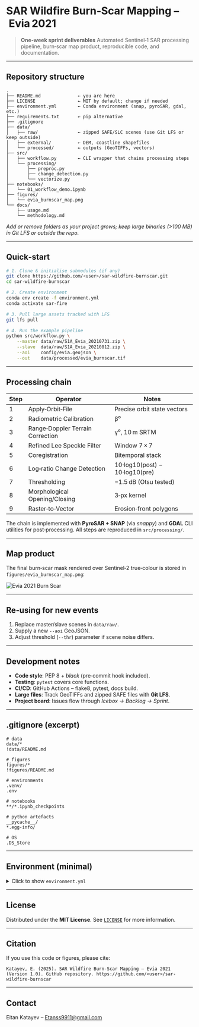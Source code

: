 # SAR Wildfire Burn‑Scar Mapping – Evia 2021

> **One‑week sprint deliverables**
> Automated Sentinel‑1 SAR processing pipeline, burn‑scar map product, reproducible code, and documentation.

---

## Repository structure

```text
.
├── README.md              ← you are here
├── LICENSE                ← MIT by default; change if needed
├── environment.yml        ← Conda environment (snap, pyroSAR, gdal, etc.)
├── requirements.txt       ← pip alternative
├── .gitignore
├── data/
│   ├── raw/               ← zipped SAFE/SLC scenes (use Git LFS or keep outside)
│   ├── external/          ← DEM, coastline shapefiles
│   └── processed/         ← outputs (GeoTIFFs, vectors)
├── src/
│   ├── workflow.py        ← CLI wrapper that chains processing steps
│   └── processing/
│       ├── preproc.py
│       ├── change_detection.py
│       └── vectorize.py
├── notebooks/
│   └── 01_workflow_demo.ipynb
├── figures/
│   └── evia_burnscar_map.png
└── docs/
    ├── usage.md
    └── methodology.md
```

*Add or remove folders as your project grows; keep large binaries (>100 MB) in Git LFS or outside the repo.*

---

## Quick‑start

```bash
# 1. Clone & initialise submodules (if any)
git clone https://github.com/<user>/sar-wildfire-burnscar.git
cd sar-wildfire-burnscar

# 2. Create environment
conda env create -f environment.yml
conda activate sar-fire

# 3. Pull large assets tracked with LFS
git lfs pull

# 4. Run the example pipeline
python src/workflow.py \
    --master data/raw/S1A_Evia_20210731.zip \
    --slave  data/raw/S1A_Evia_20210812.zip \
    --aoi    config/evia.geojson \
    --out    data/processed/evia_burnscar.tif
```

---

## Processing chain

| Step | Operator                         | Notes                          |
| ---- | -------------------------------- | ------------------------------ |
| 1    | Apply‑Orbit‑File                 | Precise orbit state vectors    |
| 2    | Radiometric Calibration          | β⁰                             |
| 3    | Range‑Doppler Terrain Correction | γ⁰, 10 m SRTM                  |
| 4    | Refined Lee Speckle Filter       | Window 7 × 7                   |
| 5    | Coregistration                   | Bitemporal stack               |
| 6    | Log‑ratio Change Detection       | 10·log10(post) − 10·log10(pre) |
| 7    | Thresholding                     | −1.5 dB (Otsu tested)          |
| 8    | Morphological Opening/Closing    | 3‑px kernel                    |
| 9    | Raster‑to‑Vector                 | Erosion‑front polygons         |

The chain is implemented with **PyroSAR + SNAP** (via *snappy*) and **GDAL** CLI utilities for post‑processing. All steps are reproduced in `src/processing/`.

---

## Map product

The final burn‑scar mask rendered over Sentinel‑2 true‑colour is stored in `figures/evia_burnscar_map.png`:

![Evia 2021 Burn Scar](figures/evia_burnscar_map.png)

---

## Re‑using for new events

1. Replace master/slave scenes in `data/raw/`.
2. Supply a new `--aoi` GeoJSON.
3. Adjust threshold (`--thr`) parameter if scene noise differs.

---

## Development notes

* **Code style**: PEP 8 + *black* (pre‑commit hook included).
* **Testing**: `pytest` covers core functions.
* **CI/CD**: GitHub Actions – flake8, pytest, docs build.
* **Large files**: Track GeoTIFFs and zipped SAFE files with **Git LFS**.
* **Project board**: Issues flow through *Icebox → Backlog → Sprint*.

---

## .gitignore (excerpt)

```gitignore
# data
data/*
!data/README.md

# figures
figures/*
!figures/README.md

# environments
.venv/
.env

# notebooks
**/*.ipynb_checkpoints

# python artefacts
__pycache__/
*.egg-info/

# OS
.DS_Store
```

---

## Environment (minimal)

<details>
<summary>Click to show <code>environment.yml</code></summary>

```yaml
name: sar-fire
channels:
  - conda-forge
  - defaults
dependencies:
  - python=3.12
  - gdal
  - geopandas
  - numpy
  - rasterio
  - pyroSAR
  - snap
  # - snapista  # uncomment if binary wheels available for your OS
  - scikit-image
  - jupyterlab
  - matplotlib
  - pip
  - pip:
      - git+https://github.com/senbox-org/snapista.git  # fallback if needed
```

</details>

---

## License

Distributed under the **MIT License**. See [`LICENSE`](LICENSE) for more information.

---

## Citation

If you use this code or figures, please cite:

```text
Katayev, E. (2025). SAR Wildfire Burn‑Scar Mapping – Evia 2021 (Version 1.0). GitHub repository. https://github.com/<user>/sar-wildfire-burnscar
```

---

## Contact

Eitan Katayev – [Etanss9911@gmail.com](mailto:yEtanss9911@gmail.com)
